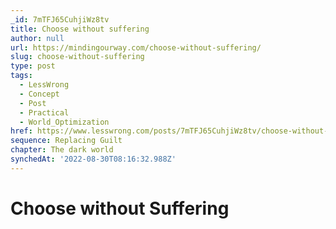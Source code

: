```yaml
---
_id: 7mTFJ65CuhjiWz8tv
title: Choose without suffering
author: null
url: https://mindingourway.com/choose-without-suffering/
slug: choose-without-suffering
type: post
tags:
  - LessWrong
  - Concept
  - Post
  - Practical
  - World_Optimization
href: https://www.lesswrong.com/posts/7mTFJ65CuhjiWz8tv/choose-without-suffering
sequence: Replacing Guilt
chapter: The dark world
synchedAt: '2022-08-30T08:16:32.988Z'
---
```


# Choose without Suffering
